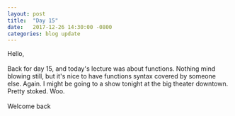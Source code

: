 ```yaml
---
layout: post
title:  "Day 15"
date:   2017-12-26 14:30:00 -0800
categories: blog update
---
```

Hello,
<br><br>
Back for day 15, and today's lecture was about functions. Nothing mind blowing still, but it's nice to have functions syntax covered by someone else. Again. I might be going to a show tonight at the big theater downtown. Pretty stoked. Woo.
<br><br>
Welcome back
